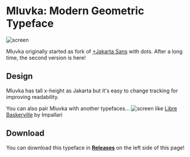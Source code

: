# Mluvka: Modern Geometric Typeface
![screen](/readme/mainbanner.png)

Mluvka originally started as fork of [+Jakarta Sans](https://tokotype.github.io/plusjakarta-sans/) with dots. After a long time, the second version is here!

## Design
Mluvka has tall x-height as Jakarta but it's easy to change tracking for improving readability.

You can also pair Mluvka with another typefaces...
![screen](/readme/LibreBaskerville.png)
like [Libre Baskerville](https://github.com/impallari/Libre-Baskerville) by Impallari

## Download
You can download this typeface in **[Releases](https://github.com/JiriKrblich/Mluvka/releases)** on the left side of this page!
